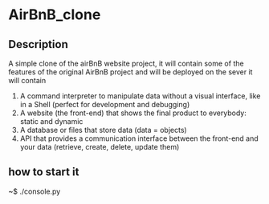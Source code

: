 
 <div><img src="https://user-images.githubusercontent.com/69850751/175876062-f252cc1b-bd44-46b3-9ddb-a7692b2eede4.png"     alt=""></div>


# AirBnB_clone 
 ## Description
  A simple clone of the airBnB website project, it will contain some of the features of the original AirBnB project and will be deployed on the sever it will contain
   1. A command interpreter to manipulate data without a visual interface, like in a Shell (perfect for development and debugging)
   2. A website (the front-end) that shows the final product to everybody: static and dynamic
   3. A database or files that store data (data = objects)
   4. API that provides a communication interface between the front-end and your data (retrieve, create, delete, update them)

   ## how to start it
   ~$ ./console.py
